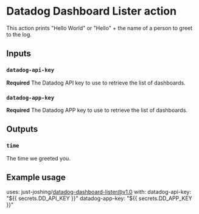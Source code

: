 # Datadog Dashboard Lister action

This action prints "Hello World" or "Hello" + the name of a person to greet to the log.

## Inputs

### `datadog-api-key`
**Required** The Datadog API key to use to retrieve the list of dashboards.

### `datadog-app-key`

**Required** The Datadog APP key to use to retrieve the list of dashboards.

## Outputs

### `time`

The time we greeted you.

## Example usage

uses: just-joshing/datadog-dashboard-lister@v1.0
with:
  datadog-api-key: "${{ secrets.DD_API_KEY }}"
  datadog-app-key: "${{ secrets.DD_APP_KEY }}"